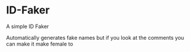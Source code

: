 # ID-Faker
A simple ID Faker

Automatically generates fake names but if you look at the comments you can make it make female to
